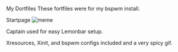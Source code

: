 My Dortfiles
These fortfiles were for my bspwm install.

Startpage
<img src="dotfiles/Startpage/startpage.png" alt="meme"/>

Captain used for easy Lemonbar setup.

Xresources, Xinit, and bspwm configs included and a very spicy gif.
